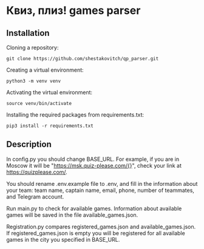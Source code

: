 # Квиз, плиз! games parser


## Installation

Cloning a repository:

```git clone https://github.com/shestakovitch/qp_parser.git```

Creating a virtual environment:

```python3 -m venv venv```


Activating the virtual environment:

```source venv/bin/activate```

Installing the required packages from requirements.txt﻿:

```pip3 install -r requirements.txt```

## Description

In config.py you should change BASE_URL. For example, if you are in Moscow it will be "https://msk.quiz-please.com/{}", сheck your link at https://quizplease.com/.

You should rename .env.example file to .env, and fill in the information about your team: team name, captain name, email, phone, number of teammates, and Telegram account.

Run main.py to check for available games. Information about available games will be saved in the file available_games.json.

Registration.py compares registered_games.json and available_games.json. If registered_games.json is empty you will be registered for all available games in the city you specified in BASE_URL.


